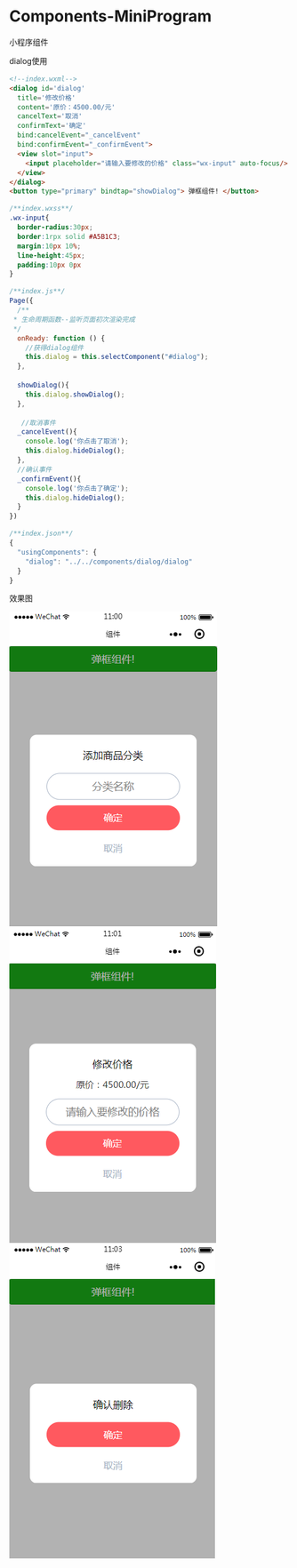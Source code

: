 # Components-MiniProgram
小程序组件

dialog使用
```HTML
<!--index.wxml-->
<dialog id='dialog' 
  title='修改价格' 
  content='原价：4500.00/元' 
  cancelText='取消' 
  confirmText='确定'
  bind:cancelEvent="_cancelEvent"  
  bind:confirmEvent="_confirmEvent">
  <view slot="input">
    <input placeholder="请输入要修改的价格" class="wx-input" auto-focus/>
  </view>
</dialog>
<button type="primary" bindtap="showDialog"> 弹框组件! </button>
```

```css
/**index.wxss**/
.wx-input{
  border-radius:30px; 
  border:1rpx solid #A5B1C3; 
  margin:10px 10%;
  line-height:45px; 
  padding:10px 0px
}
```

```Javascript
/**index.js**/
Page({
  /**
 * 生命周期函数--监听页面初次渲染完成
 */
  onReady: function () {
    //获得dialog组件
    this.dialog = this.selectComponent("#dialog");
  },

  showDialog(){
    this.dialog.showDialog();
  },

   //取消事件
  _cancelEvent(){
    console.log('你点击了取消');
    this.dialog.hideDialog();
  },
  //确认事件
  _confirmEvent(){
    console.log('你点击了确定');
    this.dialog.hideDialog();
  }
})
```
```Javascript
/**index.json**/
{
  "usingComponents": {
    "dialog": "../../components/dialog/dialog"
  }
}
```
效果图

![](https://github.com/cnetinfo/ImageLib/blob/master/projectImg/d1.png)  
![](https://github.com/cnetinfo/ImageLib/blob/master/projectImg/d2.png)  
![](https://github.com/cnetinfo/ImageLib/blob/master/projectImg/d3.png)  

